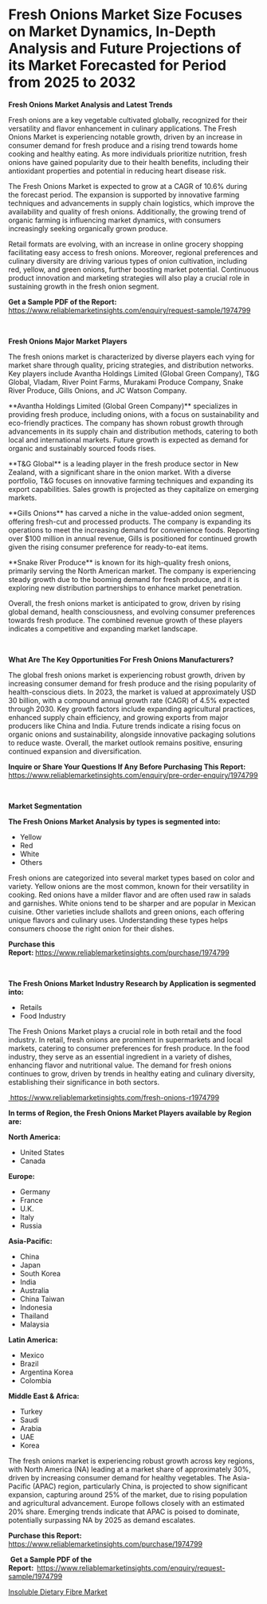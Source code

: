 <p><h1>Fresh Onions Market Size Focuses on Market Dynamics, In-Depth Analysis and Future Projections of its Market Forecasted for Period from 2025 to 2032</h1></p><p><strong>Fresh Onions Market Analysis and Latest Trends</strong></p>
<p><p>Fresh onions are a key vegetable cultivated globally, recognized for their versatility and flavor enhancement in culinary applications. The Fresh Onions Market is experiencing notable growth, driven by an increase in consumer demand for fresh produce and a rising trend towards home cooking and healthy eating. As more individuals prioritize nutrition, fresh onions have gained popularity due to their health benefits, including their antioxidant properties and potential in reducing heart disease risk.</p><p>The Fresh Onions Market is expected to grow at a CAGR of 10.6% during the forecast period. The expansion is supported by innovative farming techniques and advancements in supply chain logistics, which improve the availability and quality of fresh onions. Additionally, the growing trend of organic farming is influencing market dynamics, with consumers increasingly seeking organically grown produce.</p><p>Retail formats are evolving, with an increase in online grocery shopping facilitating easy access to fresh onions. Moreover, regional preferences and culinary diversity are driving various types of onion cultivation, including red, yellow, and green onions, further boosting market potential. Continuous product innovation and marketing strategies will also play a crucial role in sustaining growth in the fresh onion segment.</p></p>
<p><strong>Get a Sample PDF of the Report:&nbsp;</strong> <a href="https://www.reliablemarketinsights.com/enquiry/request-sample/1974799?utm_campaign=1558&utm_medium=2&utm_source=Github&utm_content=ia&utm_term=14022025&utm_id=fresh-onions">https://www.reliablemarketinsights.com/enquiry/request-sample/1974799</a></p>
<p>&nbsp;</p>
<p><strong>Fresh Onions Major Market Players</strong></p>
<p><p>The fresh onions market is characterized by diverse players each vying for market share through quality, pricing strategies, and distribution networks. Key players include Avantha Holdings Limited (Global Green Company), T&G Global, Vladam, River Point Farms, Murakami Produce Company, Snake River Produce, Gills Onions, and JC Watson Company.</p><p>**Avantha Holdings Limited (Global Green Company)** specializes in providing fresh produce, including onions, with a focus on sustainability and eco-friendly practices. The company has shown robust growth through advancements in its supply chain and distribution methods, catering to both local and international markets. Future growth is expected as demand for organic and sustainably sourced foods rises.</p><p>**T&G Global** is a leading player in the fresh produce sector in New Zealand, with a significant share in the onion market. With a diverse portfolio, T&G focuses on innovative farming techniques and expanding its export capabilities. Sales growth is projected as they capitalize on emerging markets.</p><p>**Gills Onions** has carved a niche in the value-added onion segment, offering fresh-cut and processed products. The company is expanding its operations to meet the increasing demand for convenience foods. Reporting over $100 million in annual revenue, Gills is positioned for continued growth given the rising consumer preference for ready-to-eat items.</p><p>**Snake River Produce** is known for its high-quality fresh onions, primarily serving the North American market. The company is experiencing steady growth due to the booming demand for fresh produce, and it is exploring new distribution partnerships to enhance market penetration.</p><p>Overall, the fresh onions market is anticipated to grow, driven by rising global demand, health consciousness, and evolving consumer preferences towards fresh produce. The combined revenue growth of these players indicates a competitive and expanding market landscape.</p></p>
<p>&nbsp;</p>
<p><strong>What Are The Key Opportunities For Fresh Onions Manufacturers?</strong></p>
<p><p>The global fresh onions market is experiencing robust growth, driven by increasing consumer demand for fresh produce and the rising popularity of health-conscious diets. In 2023, the market is valued at approximately USD 30 billion, with a compound annual growth rate (CAGR) of 4.5% expected through 2030. Key growth factors include expanding agricultural practices, enhanced supply chain efficiency, and growing exports from major producers like China and India. Future trends indicate a rising focus on organic onions and sustainability, alongside innovative packaging solutions to reduce waste. Overall, the market outlook remains positive, ensuring continued expansion and diversification.</p></p>
<p><strong>Inquire or Share Your Questions If Any Before Purchasing This Report:</strong> <a href="https://www.reliablemarketinsights.com/enquiry/pre-order-enquiry/1974799?utm_campaign=1558&utm_medium=2&utm_source=Github&utm_content=ia&utm_term=14022025&utm_id=fresh-onions">https://www.reliablemarketinsights.com/enquiry/pre-order-enquiry/1974799</a></p>
<p>&nbsp;</p>
<p><strong>Market Segmentation</strong></p>
<p><strong>The Fresh Onions Market Analysis by types is segmented into:</strong></p>
<p><ul><li>Yellow</li><li>Red</li><li>White</li><li>Others</li></ul></p>
<p><p>Fresh onions are categorized into several market types based on color and variety. Yellow onions are the most common, known for their versatility in cooking. Red onions have a milder flavor and are often used raw in salads and garnishes. White onions tend to be sharper and are popular in Mexican cuisine. Other varieties include shallots and green onions, each offering unique flavors and culinary uses. Understanding these types helps consumers choose the right onion for their dishes.</p></p>
<p><strong>Purchase this Report:&nbsp;</strong><a href="https://www.reliablemarketinsights.com/purchase/1974799?utm_campaign=1558&utm_medium=2&utm_source=Github&utm_content=ia&utm_term=14022025&utm_id=fresh-onions">https://www.reliablemarketinsights.com/purchase/1974799</a></p>
<p>&nbsp;</p>
<p><strong>The Fresh Onions Market Industry Research by Application is segmented into:</strong></p>
<p><ul><li>Retails</li><li>Food Industry</li></ul></p>
<p><p>The Fresh Onions Market plays a crucial role in both retail and the food industry. In retail, fresh onions are prominent in supermarkets and local markets, catering to consumer preferences for fresh produce. In the food industry, they serve as an essential ingredient in a variety of dishes, enhancing flavor and nutritional value. The demand for fresh onions continues to grow, driven by trends in healthy eating and culinary diversity, establishing their significance in both sectors.</p></p>
<p><a href="https://www.reliablemarketinsights.com/fresh-onions-r1974799?utm_campaign=1558&utm_medium=2&utm_source=Github&utm_content=ia&utm_term=14022025&utm_id=fresh-onions">&nbsp;https://www.reliablemarketinsights.com/fresh-onions-r1974799</a></p>
<p><strong>In terms of Region, the Fresh Onions Market Players available by Region are:</strong></p>
<p>
    <p> <strong> North America: </strong>
        <ul>
            <li>United States</li>
            <li>Canada</li>
        </ul>
        </p> 
    <p> <strong> Europe: </strong>
        <ul>
            <li>Germany</li>
            <li>France</li>
            <li>U.K.</li>
            <li>Italy</li>
            <li>Russia</li>
        </ul>
        </p> 
    <p> <strong> Asia-Pacific: </strong>
        <ul>
            <li>China</li>
            <li>Japan</li>
            <li>South Korea</li>
            <li>India</li>
            <li>Australia</li>
            <li>China Taiwan</li>
            <li>Indonesia</li>
            <li>Thailand</li>
            <li>Malaysia</li>
        </ul>
        </p> 
    <p> <strong> Latin America: </strong>
        <ul>
            <li>Mexico</li>
            <li>Brazil</li>
            <li>Argentina Korea</li>
            <li>Colombia</li>
        </ul>
        </p> 
    <p> <strong> Middle East & Africa: </strong>
        <ul>
            <li>Turkey</li>
            <li>Saudi</li>
            <li>Arabia</li>
            <li>UAE</li>
            <li>Korea</li>
        </ul>
    </p>
    </p>
<p><p>The fresh onions market is experiencing robust growth across key regions, with North America (NA) leading at a market share of approximately 30%, driven by increasing consumer demand for healthy vegetables. The Asia-Pacific (APAC) region, particularly China, is projected to show significant expansion, capturing around 25% of the market, due to rising population and agricultural advancement. Europe follows closely with an estimated 20% share. Emerging trends indicate that APAC is poised to dominate, potentially surpassing NA by 2025 as demand escalates.</p></p>
<p><strong>Purchase this Report: </strong><a href="https://www.reliablemarketinsights.com/purchase/1974799?utm_campaign=1558&utm_medium=2&utm_source=Github&utm_content=ia&utm_term=14022025&utm_id=fresh-onions">https://www.reliablemarketinsights.com/purchase/1974799</a></p>
<p>&nbsp;<strong>Get a Sample PDF of the Report:&nbsp;&nbsp;</strong><a href="https://www.reliablemarketinsights.com/enquiry/request-sample/1974799?utm_campaign=1558&utm_medium=2&utm_source=Github&utm_content=ia&utm_term=14022025&utm_id=fresh-onions">https://www.reliablemarketinsights.com/enquiry/request-sample/1974799</a></p>
<p><strong></strong></p>
<p><p><a href="https://github.com/willjis/Market-Research-Report-List-1/blob/main/insoluble-dietary-fibre-market.md?utm_campaign=1558&utm_medium=2&utm_source=Github&utm_content=ia&utm_term=14022025&utm_id=fresh-onions">Insoluble Dietary Fibre Market</a></p></p>